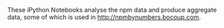These iPython Notebooks analyse the npm data and produce aggregate data, some of which is used in http://npmbynumbers.bocoup.com.